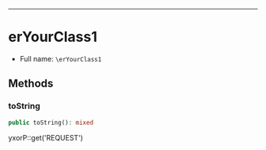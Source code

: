 ***

# erYourClass1

* Full name: `\erYourClass1`

## Methods

### toString

```php
public toString(): mixed
```

yxorP::get('REQUEST')
